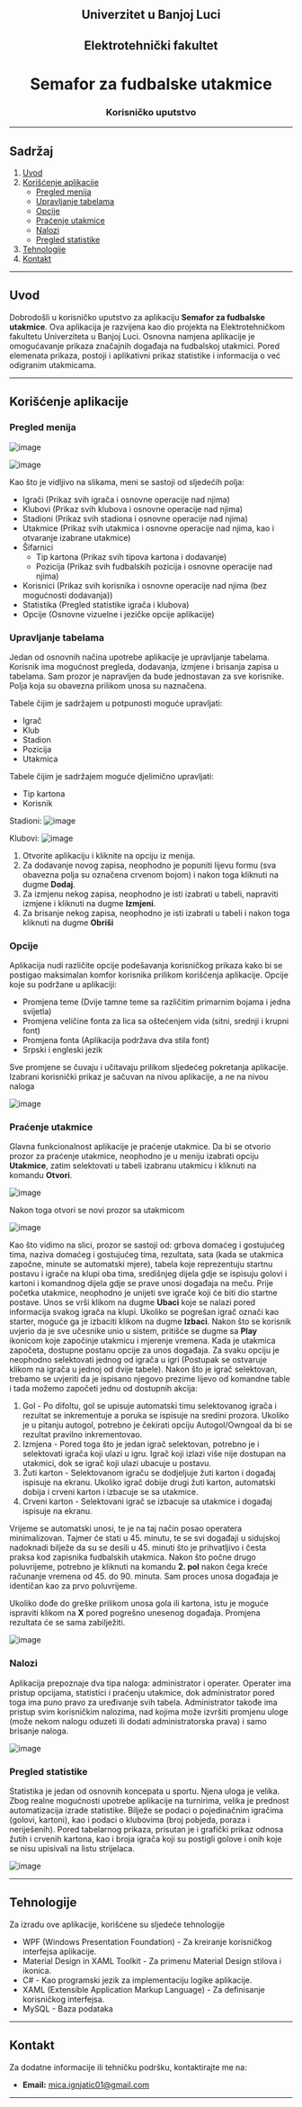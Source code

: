 <div style="text-align: center;">

## Univerzitet u Banjoj Luci
## Elektrotehnički fakultet





# Semafor za fudbalske utakmice







### Korisničko uputstvo

</div>

---

## Sadržaj

1. [Uvod](#uvod)
2. [Korišćenje aplikacije](#korisćenje-aplikacije)
    - [Pregled menija](#pregled-menija)
    - [Upravljanje tabelama](#upravljanje-tabelama)
    - [Opcije](#opcije)
    - [Praćenje utakmice](#praćenje-utakmice)
    - [Nalozi](#nalozi)
    - [Pregled statistike](#pregled-statistike)
4. [Tehnologije](#tehnologije)
5. [Kontakt](#kontakt)

---

## Uvod

Dobrodošli u korisničko uputstvo za aplikaciju **Semafor za fudbalske utakmice**. Ova aplikacija je razvijena kao dio projekta na Elektrotehničkom fakultetu Univerziteta u Banjoj Luci. Osnovna namjena aplikacije je omogućavanje prikaza značajnih događaja na fudbalskoj utakmici. Pored elemenata prikaza, postoji i aplikativni prikaz statistike i informacija o već odigranim utakmicama.

---

## Korišćenje aplikacije

### Pregled menija

![image](https://github.com/user-attachments/assets/e9941f4a-7bdf-484e-899f-43910d166946)

![image](https://github.com/user-attachments/assets/58515481-428e-484e-a902-8307ff8045bb)

Kao što je vidljivo na slikama, meni se sastoji od sljedećih polja:

- Igrači (Prikaz svih igrača i osnovne operacije nad njima)
- Klubovi (Prikaz svih klubova i osnovne operacije nad njima)
- Stadioni (Prikaz svih stadiona i osnovne operacije nad njima)
- Utakmice (Prikaz svih utakmica i osnovne operacije nad njima, kao i otvaranje izabrane utakmice)
- Šifarnici
  - Tip kartona (Prikaz svih tipova kartona i dodavanje)
  - Pozicija (Prikaz svih fudbalskih pozicija i osnovne operacije nad njima)
- Korisnici (Prikaz svih korisnika i osnovne operacije nad njima (bez mogućnosti dodavanja))
- Statistika (Pregled statistike igrača i klubova)
- Opcije (Osnovne vizuelne i jezičke opcije aplikacije)


### Upravljanje tabelama

Jedan od osnovnih načina upotrebe aplikacije je upravljanje tabelama. Korisnik ima mogućnost pregleda, dodavanja, izmjene i brisanja zapisa u tabelama. Sam prozor je napravljen da bude jednostavan za sve korisnike. Polja koja su obavezna prilikom unosa su naznačena.

Tabele čijim je sadržajem u potpunosti moguće upravljati:
- Igrač
- Klub
- Stadion
- Pozicija
- Utakmica

Tabele čijim je sadržajem moguće djelimično upravljati:
- Tip kartona
- Korisnik

Stadioni:
![image](https://github.com/user-attachments/assets/c84d4d99-5963-423d-9725-7bb0468038b7)

Klubovi:
![image](https://github.com/user-attachments/assets/61812ab2-5a1e-4139-9592-41fac3cffcf5)


1. Otvorite aplikaciju i kliknite na opciju iz menija.
2. Za dodavanje novog zapisa, neophodno je popuniti lijevu formu (sva obavezna polja su označena crvenom bojom) i nakon toga kliknuti na dugme **Dodaj**.
3. Za izmjenu nekog zapisa, neophodno je isti izabrati u tabeli, napraviti izmjene i kliknuti na dugme **Izmjeni**.
4. Za brisanje nekog zapisa, neophodno je isti izabrati u tabeli i nakon toga kliknuti na dugme **Obriši**

### Opcije

Aplikacija nudi različite opcije podešavanja korisničkog prikaza kako bi se postigao maksimalan komfor korisnika prilikom korišćenja aplikacije. Opcije koje su podržane u aplikaciji:
- Promjena teme (Dvije tamne teme sa različitim primarnim bojama i jedna svijetla)
- Promjena veličine fonta za lica sa oštećenjem vida (sitni, srednji i krupni font)
- Promjena fonta (Aplikacija podržava dva stila font)
- Srpski i engleski jezik

Sve promjene se čuvaju i učitavaju prilikom sljedećeg pokretanja aplikacije. Izabrani korisnički prikaz je sačuvan na nivou aplikacije, a ne na nivou naloga

![image](https://github.com/user-attachments/assets/ecfd504d-4ebe-461a-920c-d479bd277099)


### Praćenje utakmice

Glavna funkcionalnost aplikacije je praćenje utakmice. Da bi se otvorio prozor za praćenje utakmice, neophodno je u meniju izabrati opciju **Utakmice**, zatim selektovati u tabeli izabranu utakmicu i kliknuti na komandu **Otvori**.

![image](https://github.com/user-attachments/assets/d0e5f9fc-c901-407f-a494-03173f25e2ea)

Nakon toga otvori se novi prozor sa utakmicom

![image](https://github.com/user-attachments/assets/41449341-f65c-4983-9197-80b32effd024)

Kao što vidimo na slici, prozor se sastoji od: grbova domaćeg i gostujućeg tima, naziva domaćeg i gostujućeg tima, rezultata, sata (kada se utakmica započne, minute se automatski mjere), tabela koje reprezentuju startnu postavu i igrače na klupi oba tima, središnjeg dijela gdje se ispisuju golovi i kartoni i komandnog dijela gdje se prave unosi događaja na meču. Prije početka utakmice, neophodno je unijeti sve igrače koji će biti dio startne postave. Unos se vrši klikom na dugme **Ubaci** koje se nalazi pored informacija svakog igrača na klupi. Ukoliko se pogrešan igrač označi kao starter, moguće ga je izbaciti klikom na dugme **Izbaci**. Nakon što se korisnik uvjerio da je sve učesnike unio u sistem, pritišće se dugme sa **Play** ikonicom koje započinje utakmicu i mjerenje vremena. Kada je utakmica započeta, dostupne postanu opcije za unos događaja. Za svaku opciju je neophodno selektovati jednog od igrača u igri (Postupak se ostvaruje klikom na igrača u jednoj od dvije tabele). Nakon što je igrač selektovan, trebamo se uvjeriti da je ispisano njegovo prezime lijevo od komandne table i  tada možemo započeti jednu od dostupnih akcija:

1. Gol - Po difoltu, gol se upisuje automatski timu selektovanog igrača i rezultat se inkrementuje a poruka se ispisuje na sredini prozora. Ukoliko je u pitanju autogol, potrebno je čekirati opciju Autogol/Owngoal da bi se rezultat pravilno inkrementovao.
2. Izmjena - Pored toga što je jedan igrač selektovan, potrebno je i selektovati igrača koji ulazi u igru. Igrač koji izlazi više nije dostupan na utakmici, dok se igrač koji ulazi ubacuje u postavu.
3. Žuti karton - Selektovanom igraču se dodjeljuje žuti karton i događaj ispisuje na ekranu. Ukoliko igrač dobije drugi žuti karton, automatski dobija i crveni karton i izbacuje se sa utakmice.
4. Crveni karton - Selektovani igrač se izbacuje sa utakmice i događaj ispisuje na ekranu.

Vrijeme se automatski unosi, te je na taj način posao operatera minimalizovan. Tajmer će stati u 45. minutu, te se svi događaji u sidujskoj nadoknadi bilježe da su se desili u 45. minuti što je prihvatljivo i česta praksa kod zapisnika fudbalskih utakmica. Nakon što počne drugo poluvrijeme, potrebno je kliknuti na komandu **2. pol** nakon čega kreće računanje vremena od 45. do 90. minuta. Sam proces unosa događaja je identičan kao za prvo poluvrijeme.

Ukoliko dođe do greške prilikom unosa gola ili kartona, istu je moguće ispraviti klikom na **X** pored pogrešno unesenog događaja. Promjena rezultata će se sama zabilježiti.

![image](https://github.com/user-attachments/assets/76538abb-4e0b-423c-9d50-2cac7a68b031)

### Nalozi

Aplikacija prepoznaje dva tipa naloga: administrator i operater. Operater ima pristup opcijama, statistici i praćenju utakmice, dok administrator pored toga ima puno pravo za uređivanje svih tabela. Administrator takođe ima pristup svim korisničkim nalozima, nad kojima može izvršiti promjenu uloge (može nekom nalogu oduzeti ili dodati administratorska prava) i samo brisanje naloga.

![image](https://github.com/user-attachments/assets/ffa1b01c-ec85-4917-992c-a39132e877a3)


### Pregled statistike

Statistika je jedan od osnovnih koncepata u sportu. Njena uloga je velika. Zbog realne mogućnosti upotrebe aplikacije na turnirima, velika je prednost automatizacija izrade statistike. Bilježe se podaci o pojedinačnim igračima (golovi, kartoni), kao i podaci o klubovima (broj pobjeda, poraza i neriješenih). Pored tabelarnog prikaza, prisutan je i grafički prikaz odnosa žutih i crvenih kartona, kao i broja igrača koji su postigli golove i onih koje se nisu upisivali na listu strijelaca.

![image](https://github.com/user-attachments/assets/b5369a18-afac-4d41-a55e-574cb4fde5d4)


---

## Tehnologije

Za izradu ove aplikacije, korišćene su sljedeće tehnologije

- WPF (Windows Presentation Foundation) - Za kreiranje korisničkog interfejsa aplikacije.
- Material Design in XAML Toolkit - Za primenu Material Design stilova i ikonica.
- C# - Kao programski jezik za implementaciju logike aplikacije.
- XAML (Extensible Application Markup Language) - Za definisanje korisničkog interfejsa.
- MySQL - Baza podataka

---


## Kontakt

Za dodatne informacije ili tehničku podršku, kontaktirajte me na:

- **Email:** mica.ignjatic01@gmail.com

---


